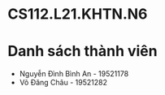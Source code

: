 # CS112.L21.KHTN.N6
<h1>Danh sách thành viên</h1>
    <ul>
        <li>Nguyễn Đình Bình An - 19521178</li>
        <li>Võ Đăng Châu - 19521282</li>
    </ul>

